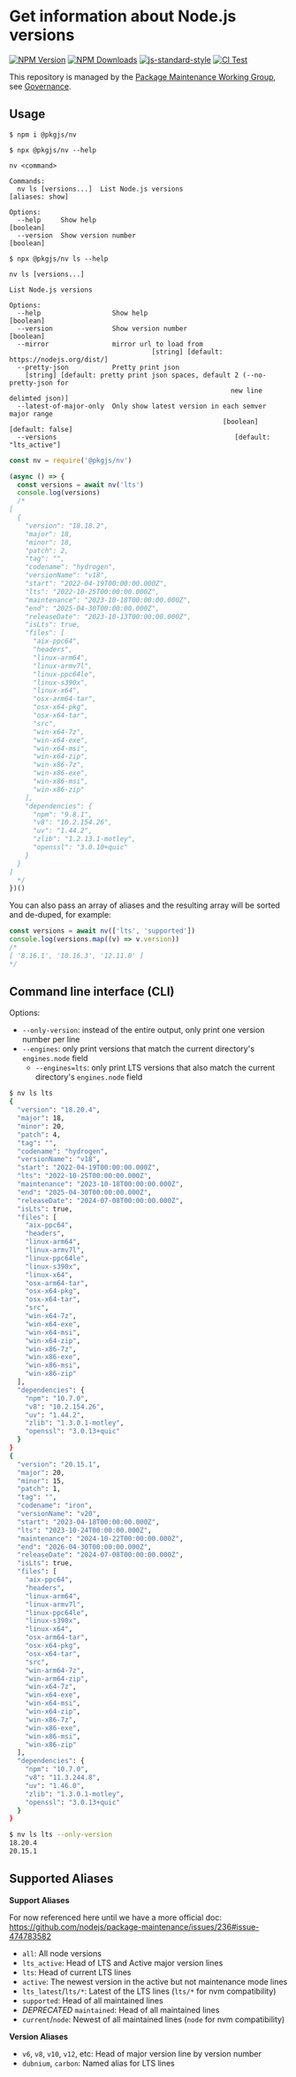 # Get information about Node.js versions

[![NPM Version](https://img.shields.io/npm/v/@pkgjs/nv.svg)](https://npmjs.org/package/@pkgjs/nv)
[![NPM Downloads](https://img.shields.io/npm/dm/@pkgjs/nv.svg)](https://npmjs.org/package/@pkgjs/nv)
[![js-standard-style](https://img.shields.io/badge/code%20style-standard-brightgreen.svg)](https://github.com/standard/standard)
[![CI Test](https://github.com/pkgjs/nv/workflows/Test/badge.svg)](https://github.com/pkgjs/nv/actions)

This repository is managed by the [Package Maintenance Working Group](https://github.com/nodejs/package-maintenance), see [Governance](https://github.com/nodejs/package-maintenance/blob/master/Governance.md).

## Usage

```
$ npm i @pkgjs/nv
```

```
$ npx @pkgjs/nv --help

nv <command>

Commands:
  nv ls [versions...]  List Node.js versions                     [aliases: show]

Options:
  --help     Show help                                                 [boolean]
  --version  Show version number                                       [boolean]

```

```
$ npx @pkgjs/nv ls --help

nv ls [versions...]

List Node.js versions

Options:
  --help                  Show help                                    [boolean]
  --version               Show version number                          [boolean]
  --mirror                mirror url to load from
                                    [string] [default: https://nodejs.org/dist/]
  --pretty-json           Pretty print json
    [string] [default: pretty print json spaces, default 2 (--no-pretty-json for
                                                        new line delimted json)]
  --latest-of-major-only  Only show latest version in each semver major range
                                                      [boolean] [default: false]
  --versions                                             [default: "lts_active"]
```

```javascript
const nv = require('@pkgjs/nv')

(async () => {
  const versions = await nv('lts')
  console.log(versions)
  /*
[
  {
    "version": "18.18.2",
    "major": 18,
    "minor": 18,
    "patch": 2,
    "tag": "",
    "codename": "hydrogen",
    "versionName": "v18",
    "start": "2022-04-19T00:00:00.000Z",
    "lts": "2022-10-25T00:00:00.000Z",
    "maintenance": "2023-10-18T00:00:00.000Z",
    "end": "2025-04-30T00:00:00.000Z",
    "releaseDate": "2023-10-13T00:00:00.000Z",
    "isLts": true,
    "files": [
      "aix-ppc64",
      "headers",
      "linux-arm64",
      "linux-armv7l",
      "linux-ppc64le",
      "linux-s390x",
      "linux-x64",
      "osx-arm64-tar",
      "osx-x64-pkg",
      "osx-x64-tar",
      "src",
      "win-x64-7z",
      "win-x64-exe",
      "win-x64-msi",
      "win-x64-zip",
      "win-x86-7z",
      "win-x86-exe",
      "win-x86-msi",
      "win-x86-zip"
    ],
    "dependencies": {
      "npm": "9.8.1",
      "v8": "10.2.154.26",
      "uv": "1.44.2",
      "zlib": "1.2.13.1-motley",
      "openssl": "3.0.10+quic"
    }
  }
]
  */
})()
```

You can also pass an array of aliases and the resulting array will be sorted and de-duped, for example:

```javascript
const versions = await nv(['lts', 'supported'])
console.log(versions.map((v) => v.version))
/*
[ '8.16.1', '10.16.3', '12.11.0' ]
*/
```

## Command line interface (CLI)

Options:
 - `--only-version`: instead of the entire output, only print one version number per line
 - `--engines`: only print versions that match the current directory's `engines.node` field
   - `--engines=lts`: only print LTS versions that also match the current directory's `engines.node` field

```sh
$ nv ls lts
{
  "version": "18.20.4",
  "major": 18,
  "minor": 20,
  "patch": 4,
  "tag": "",
  "codename": "hydrogen",
  "versionName": "v18",
  "start": "2022-04-19T00:00:00.000Z",
  "lts": "2022-10-25T00:00:00.000Z",
  "maintenance": "2023-10-18T00:00:00.000Z",
  "end": "2025-04-30T00:00:00.000Z",
  "releaseDate": "2024-07-08T00:00:00.000Z",
  "isLts": true,
  "files": [
    "aix-ppc64",
    "headers",
    "linux-arm64",
    "linux-armv7l",
    "linux-ppc64le",
    "linux-s390x",
    "linux-x64",
    "osx-arm64-tar",
    "osx-x64-pkg",
    "osx-x64-tar",
    "src",
    "win-x64-7z",
    "win-x64-exe",
    "win-x64-msi",
    "win-x64-zip",
    "win-x86-7z",
    "win-x86-exe",
    "win-x86-msi",
    "win-x86-zip"
  ],
  "dependencies": {
    "npm": "10.7.0",
    "v8": "10.2.154.26",
    "uv": "1.44.2",
    "zlib": "1.3.0.1-motley",
    "openssl": "3.0.13+quic"
  }
}
{
  "version": "20.15.1",
  "major": 20,
  "minor": 15,
  "patch": 1,
  "tag": "",
  "codename": "iron",
  "versionName": "v20",
  "start": "2023-04-18T00:00:00.000Z",
  "lts": "2023-10-24T00:00:00.000Z",
  "maintenance": "2024-10-22T00:00:00.000Z",
  "end": "2026-04-30T00:00:00.000Z",
  "releaseDate": "2024-07-08T00:00:00.000Z",
  "isLts": true,
  "files": [
    "aix-ppc64",
    "headers",
    "linux-arm64",
    "linux-armv7l",
    "linux-ppc64le",
    "linux-s390x",
    "linux-x64",
    "osx-arm64-tar",
    "osx-x64-pkg",
    "osx-x64-tar",
    "src",
    "win-arm64-7z",
    "win-arm64-zip",
    "win-x64-7z",
    "win-x64-exe",
    "win-x64-msi",
    "win-x64-zip",
    "win-x86-7z",
    "win-x86-exe",
    "win-x86-msi",
    "win-x86-zip"
  ],
  "dependencies": {
    "npm": "10.7.0",
    "v8": "11.3.244.8",
    "uv": "1.46.0",
    "zlib": "1.3.0.1-motley",
    "openssl": "3.0.13+quic"
  }
}

$ nv ls lts --only-version
18.20.4
20.15.1
```

## Supported Aliases

**Support Aliases**

For now referenced here until we have a more official doc: https://github.com/nodejs/package-maintenance/issues/236#issue-474783582

- `all`: All node versions
- `lts_active`: Head of LTS and Active major version lines
- `lts`: Head of current LTS lines
- `active`: The newest version in the active but not maintenance mode lines
- `lts_latest`/`lts/*`: Latest of the LTS lines (`lts/*` for nvm compatibility)
- `supported`: Head of all maintained lines
- *DEPRECATED* `maintained`: Head of all maintained lines
- `current`/`node`: Newest of all maintained lines (`node` for nvm compatibility)

**Version Aliases**

- `v6`, `v8`, `v10`, `v12`, etc: Head of major version line by version number
- `dubnium`, `carbon`: Named alias for LTS lines
